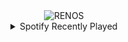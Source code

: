 <div align="center">
<picture>
    <source media="(prefers-color-scheme: dark)" srcset="https://i.ibb.co/hM1L6gv/output-gif.gif">
    <source media="(prefers-color-scheme: light)" srcset="https://i.ibb.co/hM1L6gv/output-gif.gif">
    <img alt="RENOS" src="https://i.ibb.co/hM1L6gv/output-gif.gif">
</picture>
<details>
<summary>Spotify Recently Played</summary>
<img src="https://spotify-recently-played-readme.vercel.app/api?user=31d6d6zerc5ct6kck32na2ozsqf4&unique=1&width=400" alt="Spotify" />
</details>
</div>

<!-- Image deletion URL: https://ibb.co/1nJ7g0x/e4ff8ffd8f8ac9810df97a27fbd2e215 -->